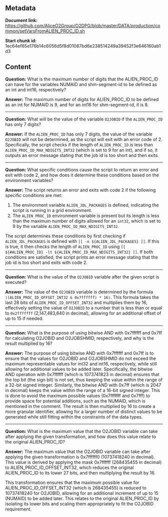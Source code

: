## Metadata

**Document link:** https://github.com/AliceO2Group/O2DPG/blob/master/DATA/production/common/setVarsFromALIEN_PROC_ID.sh

**Start chunk id:** 1ec64ef65e176b14c6056d5f8d01087bd6e238514249a39452f3e646160ab1d3

## Content

**Question:** What is the maximum number of digits that the ALIEN_PROC_ID can have for the variables NUMAID and shm-segment-id to be defined as an int and int16, respectively?

**Answer:** The maximum number of digits for ALIEN_PROC_ID to be defined as an int for NUMAID is 9, and for an int16 for shm-segment-id, it is 8.

---

**Question:** What will be the value of the variable `O2JOBID` if the `ALIEN_PROC_ID` has only 7 digits?

**Answer:** If the `ALIEN_PROC_ID` has only 7 digits, the value of the variable `O2JOBID` will not be determined, as the script will exit with an error code of 2. Specifically, the script checks if the length of `ALIEN_PROC_ID` is less than `ALIEN_PROC_ID_MAX_NDIGITS_INT32` (which is set to 9 for an int), and if so, it outputs an error message stating that the job id is too short and then exits.

---

**Question:** What specific conditions cause the script to return an error and exit with code 2, and how does it determine these conditions based on the environment variables?

**Answer:** The script returns an error and exits with code 2 if the following specific conditions are met:

1. The environment variable `ALIEN_JDL_PACKAGES` is defined, indicating the script is running in a grid environment.
2. The `ALIEN_PROC_ID` environment variable is present but its length is less than the maximum number of digits allowed for an `int32`, which is set to 9 by the variable `ALIEN_PROC_ID_MAX_NDIGITS_INT32`.

The script determines these conditions by first checking if `ALIEN_JDL_PACKAGES` is defined with `[[ -n ${ALIEN_JDL_PACKAGES} ]]`. If this is true, it then checks the length of `ALIEN_PROC_ID` using `[[ ${#ALIEN_PROC_ID} -lt ${ALIEN_PROC_ID_MAX_NDIGITS_INT32} ]]`. If both conditions are satisfied, the script prints an error message stating that the job id is too short and exits with code 2.

---

**Question:** What is the value of the `O2JOBID` variable after the given script is executed?

**Answer:** The value of the `O2JOBID` variable is determined by the formula `((ALIEN_PROC_ID_OFFSET_INT32 & 0x7ffffff) * 16)`. This formula takes the last 28 bits of `ALIEN_PROC_ID_OFFSET_INT32` and multiplies them by 16, effectively setting the value of `O2JOBID` to a number that is less than or equal to `0x2fffffff` (2,147,483,640 in decimal), allowing for an additional offset of up to 15 if needed.

---

**Question:** What is the purpose of using bitwise AND with 0x7ffffff and 0x7ff for calculating O2JOBID and O2JOBSHMID, respectively, and why is the result multiplied by 16?

**Answer:** The purpose of using bitwise AND with 0x7ffffff and 0x7ff is to ensure that the values for O2JOBID and O2JOBSHMID do not exceed the maximum representable values for int32 and int16, respectively, while still allowing for additional values to be added later. Specifically, the bitwise AND operation with 0x7ffffff (which is 1073741823 in decimal) ensures that the top bit (the sign bit) is not set, thus keeping the value within the range of a 32-bit signed integer. Similarly, the bitwise AND with 0x7ff (which is 2047 in decimal) keeps the value within the range of a 16-bit signed integer. This is done to avoid the maximum possible values (0x7fffffff and 0x7fff) to provide space for potential additions, such as the NUMAID, which is mentioned in the comment. The result is then multiplied by 16 to create a more granular identifier, allowing for a larger number of distinct values to be generated while still fitting within the constraints of the data types.

---

**Question:** What is the maximum value that the O2JOBID variable can take after applying the given transformation, and how does this value relate to the original ALIEN_PROC_ID?

**Answer:** The maximum value that the O2JOBID variable can take after applying the given transformation is 0x7ffffff0 (10737418240 in decimal). This value is derived by applying the mask 0x7ffffff (268435455 in decimal) to ALIEN_PROC_ID_OFFSET_INT32, which reduces the original ALIEN_PROC_ID to its lower 27 bits, and then multiplying the result by 16. 

This transformation ensures that the maximum possible value for ALIEN_PROC_ID_OFFSET_INT32 (which is 268435455) is reduced to 10737418240 for O2JOBID, allowing for an additional increment of up to 15 (NUMAID) to be added later. This relates to the original ALIEN_PROC_ID by isolating its lower bits and scaling them appropriately to fit the O2JOBID requirement.